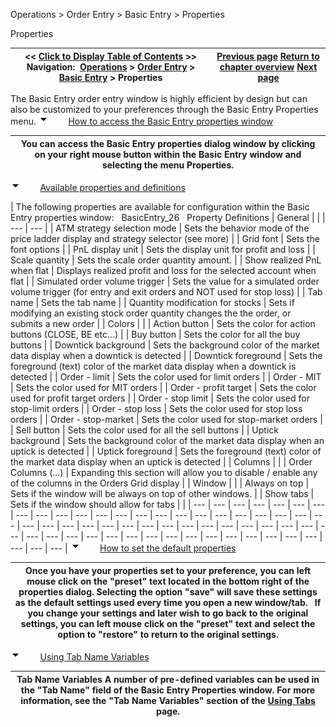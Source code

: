 ﻿
Operations > Order Entry > Basic Entry > Properties

Properties

| << [Click to Display Table of Contents](properties_basic_entry.md) >> **Navigation:**     [Operations](operations-1.md) > [Order Entry](order_entry-1.md) > [Basic Entry](basic_entry-1.md) > Properties | [Previous page](managing_positions_basic_entry-1.md) [Return to chapter overview](basic_entry-1.md) [Next page](chart_trader-1.md) |
| --- | --- |
The Basic Entry order entry window is highly efficient by design but can also be customized to your preferences through the Basic Entry Properties menu.
![tog_minus](tog_minus-1.gif)        [How to access the Basic Entry properties window](javascript:HMToggle('toggle','HowToAccessTheBasicEntryPropertiesWindow','HowToAccessTheBasicEntryPropertiesWindow_ICON'))

| You can access the Basic Entry properties dialog window by clicking on your right mouse button within the Basic Entry window and selecting the menu Properties. |
| --- |
![tog_minus](tog_minus-1.gif)        [Available properties and definitions](javascript:HMToggle('toggle','AvailablePropertiesAndDefinitions','AvailablePropertiesAndDefinitions_ICON'))

| The following properties are available for configuration within the Basic Entry properties window:   BasicEntry_26   Property Definitions   | General |  | | --- | --- | | ATM strategy selection mode | Sets the behavior mode of the price ladder display and strategy selector (see more) | | Grid font | Sets the font options | | PnL display unit | Sets the display unit for profit and loss | | Scale quantity | Sets the scale order quantity amount. | | Show realized PnL when flat | Displays realized profit and loss for the selected account when flat | | Simulated order volume trigger | Sets the value for a simulated order volume trigger (for entry and exit orders and NOT used for stop loss) | | Tab name | Sets the tab name | | Quantity modification for stocks | Sets if modifying an existing stock order quantity changes the the order, or submits a new order | | Colors |  | | Action button | Sets the color for action buttons (CLOSE, BE etc...) | | Buy button | Sets the color for all the buy buttons | | Downtick background | Sets the background color of the market data display when a downtick is detected | | Downtick foreground | Sets the foreground (text) color of the market data display when a downtick is detected | | Order - limit | Sets the color used for limit orders | | Order - MIT | Sets the color used for MIT orders | | Order - profit target | Sets the color used for profit target orders | | Order - stop limit | Sets the color used for stop-limit orders | | Order - stop loss | Sets the color used for stop loss orders | | Order - stop-market | Sets the color used for stop-market orders | | Sell button | Sets the color used for all the sell buttons | | Uptick background | Sets the background color of the market data display when an uptick is detected | | Uptick foreground | Sets the foreground (text) color of the market data display when an uptick is detected | | Columns |  | | Order Columns (...) | Expanding this section will allow you to disable / enable any of the columns in the Orders Grid display | | Window |  | | Always on top | Sets if the window will be always on top of other windows. | | Show tabs | Sets if the window should allow for tabs | |
| --- | --- | --- | --- | --- | --- | --- | --- | --- | --- | --- | --- | --- | --- | --- | --- | --- | --- | --- | --- | --- | --- | --- | --- | --- | --- | --- | --- | --- | --- | --- | --- | --- | --- | --- | --- | --- | --- | --- | --- | --- | --- | --- | --- | --- | --- | --- | --- | --- | --- | --- | --- | --- | --- | --- | --- | --- |
![tog_minus](tog_minus-1.gif)        [How to set the default properties](javascript:HMToggle('toggle','HowToSetTheDefaultProperties','HowToSetTheDefaultProperties_ICON'))

| Once you have your properties set to your preference, you can left mouse click on the "preset" text located in the bottom right of the properties dialog. Selecting the option "save" will save these settings as the default settings used every time you open a new window/tab.   If you change your settings and later wish to go back to the original settings, you can left mouse click on the "preset" text and select the option to "restore" to return to the original settings. |
| --- |
![tog_minus](tog_minus-1.gif)        [Using Tab Name Variables](javascript:HMToggle('toggle','UsingTabNameVariables','UsingTabNameVariables_ICON'))

| Tab Name Variables A number of pre-defined variables can be used in the "Tab Name" field of the Basic Entry Properties window. For more information, see the "Tab Name Variables" section of the [Using Tabs](using_tabs-1.md) page. |
| --- |

